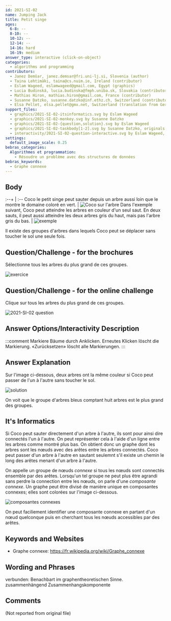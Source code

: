 ```yaml
---
id: 2021-SI-02
name: Jumping Jack
title: Petit singe
ages:
  6-8: --
  8-10: --
  10-12: --
  12-14: --
  14-16: hard
  16-19: medium
answer_type: interactive (click-on-object)
categories:
  - algorithms and programming
contributors:
  - Janez Demšar, janez.demsar@fri.uni-lj.si, Slovenia (author)
  - Taina Lehtimäki, taina@cs.nuim.ie, Ireland (contributor)
  - Eslam Wageed, eslamwageed@gmail.com, Egypt (graphics)
  - Lucia Budinská, lucia.budinska@fmph.uniba.sk, Slovakia (contributor)
  - Mathias Hiron, mathias.hiron@gmail.com, France (contributor)
  - Susanne Datzko, susanne.datzko@inf.ethz.ch, Switzerland (contributor, graphics)
  - Elsa Pellet, elsa.pellet@gmx.net, Switzerland (translation from German into French)
support_files:
  - graphics/2021-SI-02-itsinformatics.svg by Eslam Wageed 
  - graphics/2021-SI-02-monkey.svg by Susanne Datzko
  - graphics/2021-SI-02-{question,solution}.svg by Eslam Wageed
  - graphics/2021-SI-02-taskbody[1-2].svg by Susanne Datzko, originals by Eslam Wageed
  - interactivity/2021-SI-02-question-interactive.svg by Eslam Wageed, adapted by Susanne Datzko
settings:
  default_image_scale: 0.25
bebras_categories:
  Algorithmes et programmation:
    - Résoudre un problème avec des structures de données
bebras_keywords:
  - Graphe connexe
---
```



## Body

:--+ | :--
Coco le petit singe peut sauter depuis un arbre aussi loin que le montre le domaine coloré en vert. | ![](graphics/2021-SI-02-taskbody1.svg "Coco sur l'arbre")
Dans l'exemple suivant, Coco peut atteindre les arbres en couleur d'un seul saut. En deux sauts, il peut aussi atteindre les deux arbres gris du haut, mais pas l'arbre gris du bas. | ![](graphics/2021-SI-02-taskbody2.svg "exemple")

Il existe des groupes d'arbres dans lequels Coco peut se déplacer sans toucher le sol une seule fois.


## Question/Challenge - for the brochures

Sélectionne tous les arbres du plus grand de ces groupes.

![](graphics/2021-SI-02-question.svg "exercice")


## Question/Challenge - for the online challenge

Clique sur tous les arbres du plus grand de ces groupes. <!--SD:please add>Klicke noch einmal, um sie wieder abzuwählen.</-->

![](interactivity/2021-SI-02-question-interactive.svg "2021-SI-02 question")


## Answer Options/Interactivity Description

<!-- empty -->

:::comment
Markiere Bäume durch Anklicken. Erneutes Klicken löscht die Markierung. «Zurücksetzen» löscht alle Markierungen.
:::


## Answer Explanation

Sur l'image ci-dessous, deux arbres ont la même couleur si Coco peut passer de l'un à l'autre sans toucher le sol.

![](graphics/2021-SI-02-solution.svg "solution")

On voit que le groupe d'arbres bleus comptant huit arbres est le plus grand des groupes.

## It's Informatics

Si Coco peut sauter directement d'un arbre à l'autre, ils sont pour ainsi dire connectés l'un à l'autre. On peut représenter cela à l'aide d'un ligne entre les arbres comme montré plus bas. On obtient donc un graphe dont les arbres sont les nœuds avec des arêtes entre les arbres connectés. Coco peut passer d'un arbre à l'autre en sautant seulemnt s'il existe un chemin le long des arêtes menant d'un arbre à l'autre.

On appelle un groupe de nœuds _connexe_ si tous les nœuds sont connectés ensemble par des arêtes. Lorsqu'un tel groupe ne peut plus être agrandi sans perdre la connection entre les nœuds, on parle d'une _composante connexe_. Un graphe peut être divisé de manière unique en composantes connexes; elles sont colorées sur l'image ci-dessous.

![](graphics/2021-SI-02-itsinformatics.svg "composantes connexes")

On peut faciliement identifier une composante connexe en partant d'un nœud quelconque puis en cherchant tous les nœuds accessibles par des arêtes. 


## Keywords and Websites

 - Graphe connexe: https://fr.wikipedia.org/wiki/Graphe_connexe


## Wording and Phrases

verbunden: Benachbart im graphentheoretischen Sinne. zusammenhängend
Zusammenhangskomponente


## Comments

(Not reported from original file)
